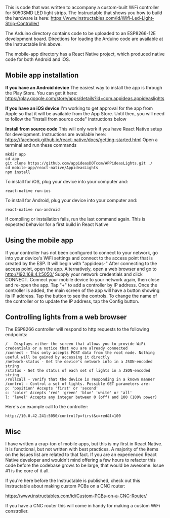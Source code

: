 This is code that was written to accompany a custom-built WiFi controller for 5050SMD LED light strips. The Instructable that shows you how to build the hardware is here:
https://www.instructables.com/id/Wifi-Led-Light-Strip-Controller/

The Arduino directory contains code to be uploaded to an ESP8266-12E development board. Directions for loading the Arduino code are available at the Instructable link above.

The mobile-app directory has a React Native project, which produced native code for both Android and iOS.

## Mobile app installation
**If you have an Android device**
The easiest way to install the app is through the Play Store. You can get it here:
https://play.google.com/store/apps/details?id=com.appideas.appideaslights

**If you have an iOS device**
I'm working to get approval for the app from Apple so that it will be available from the App Store. Until then, you will need to follow the "Install from source code" instructions below

**Install from source code**
This will only work if you have React Native setup for development. Instructions are available here: https://facebook.github.io/react-native/docs/getting-started.html
Open a terminal and run these commands
```
mkdir app
cd app
git clone https://github.com/appideasDOTcom/APPideasLights.git ./
cd mobile-app/react-native/AppideasLights
npm install
```
To install for iOS, plug your device into your computer and:
```
react-native run-ios
```
To install for Android, plug your device into your computer and:
```
react-native run-android
```
If compiling or installation fails, run the last command again. This is expected behavior for a first build in React Native

## Using the mobile app

If your controller has not been configured to connect to your network, go into your device's WiFi settings and connect to the access point that is created by the ESP. It will begin with "appideas-" After connecting to the access point, open the app. Alternatively, open a web browser and go to http://192.168.4.1:5050/ Supply your network credentials and click CONNECT. Connect your mobile device to your network again, then close and re-open the app. Tap "+" to add a controller by IP address. Once the controller is added, the main screen of the app will have a button showing its IP address. Tap the button to see the controls. To change the name of the controller or to update the IP address, tap the Config button.

## Controlling lights from a web browser

The ESP8266 controller will respond to http requests to the following endpoints:
```
/ - Displays either the screen that allows you to provide WiFi credentials or a notice that you are already connected
/connect - This only accepts POST data from the root node. Nothing useful will be gained by accessing it directly
/network-status - Get the device's network info in a JSON-encoded string
/status - Get the status of each set of lights in a JSON-encoded string
/rollcall - Verify that the device is responding in a known manner
/control - Control a set of lights. Possible GET parameters are: 
p: 'position' Accepts 'first' or 'second'
c: 'color' Accepts 'red' 'green' 'blue' 'white' or 'all'
l: 'level' Accepts any integer between 0 (off) and 100 (100% power)
```

Here's an example call to the controller:
```
http://10.0.42.241:5050/control?p=first&c=red&l=100
```

## Misc

I have written a crap-ton of mobile apps, but this is my first in React Native. It is functional, but not written with best practices. A majority of the items on the Issues list are related to that fact. If you are an experienced React Native developer and wouldn't mind offering a few hours to refactor this code before the codebase grows to be large, that would be awesome. Issue #1 is the core of it all.

If you're here before the Instructable is published, check out this Instructable about making custom PCBs on a CNC router:

https://www.instructables.com/id/Custom-PCBs-on-a-CNC-Router/

If you have a CNC router this will come in handy for making a custom WiFi constroller.
